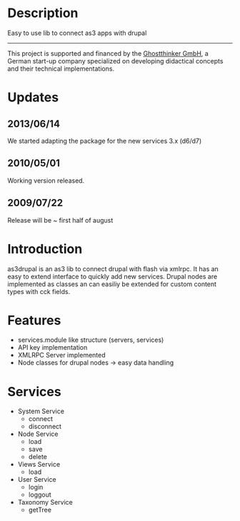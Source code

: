 # Description #
Easy to use lib to connect as3 apps with drupal


---


This project is supported and financed by the [Ghostthinker GmbH](http://www.ghostthinker.de), a German start-up company specialized on developing didactical concepts and their technical implementations.


# Updates #
## 2013/06/14 ##
We started adapting the package for the new services 3.x (d6/d7)
## 2010/05/01 ##
Working version released.
## 2009/07/22 ##
Release will be ~ first half of august



# Introduction #

as3drupal is an as3 lib to connect drupal with flash via xmlrpc. It has an easy to extend interface to quickly add new services. Drupal nodes are implemented as classes an can easiliy be extended for custom content types with  cck fields.


# Features #
  * services.module like structure (servers, services)
  * API key implementation
  * XMLRPC Server implemented
  * Node classes for drupal nodes -> easy data handling

# Services #
  * System Service
    * connect
    * disconnect
  * Node Service
    * load
    * save
    * delete
  * Views Service
    * load
  * User Service
    * login
    * loggout
  * Taxonomy Service
    * getTree